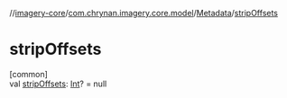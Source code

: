 //[imagery-core](../../../index.md)/[com.chrynan.imagery.core.model](../index.md)/[Metadata](index.md)/[stripOffsets](strip-offsets.md)

# stripOffsets

[common]\
val [stripOffsets](strip-offsets.md): [Int](https://kotlinlang.org/api/latest/jvm/stdlib/kotlin/-int/index.html)? = null
